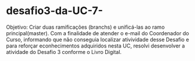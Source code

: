 # desafio3-da-UC-7-
Objetivo: Criar duas ramificações (branchs) e unificá-las ao ramo principal(master).
Com a finalidade de atender o e-mail do Coordenador do Curso, informando  que não
conseguia localizar ativividade desse Desafio e para reforçar econhecimentos adquiridos 
nesta UC, resolvi desenvolver a atividade do Desafio 3 conforme o Livro Digital.  
